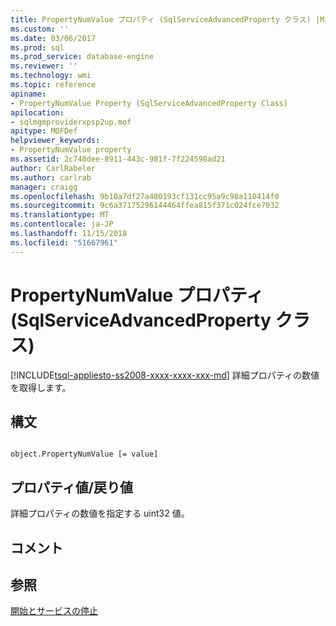 ```yaml
---
title: PropertyNumValue プロパティ (SqlServiceAdvancedProperty クラス) |Microsoft Docs
ms.custom: ''
ms.date: 03/06/2017
ms.prod: sql
ms.prod_service: database-engine
ms.reviewer: ''
ms.technology: wmi
ms.topic: reference
apiname:
- PropertyNumValue Property (SqlServiceAdvancedProperty Class)
apilocation:
- sqlmgmproviderxpsp2up.mof
apitype: MOFDef
helpviewer_keywords:
- PropertyNumValue property
ms.assetid: 2c740dee-8911-443c-981f-7f224598ad21
author: CarlRabeler
ms.author: carlrab
manager: craigg
ms.openlocfilehash: 9b10a7df27a480193cf131cc95a9c98a110414f0
ms.sourcegitcommit: 9c6a37175296144464ffea815f371c024fce7032
ms.translationtype: MT
ms.contentlocale: ja-JP
ms.lasthandoff: 11/15/2018
ms.locfileid: "51667961"
---
```

# <a name="propertynumvalue-property-sqlserviceadvancedproperty-class"></a>PropertyNumValue プロパティ (SqlServiceAdvancedProperty クラス)
[!INCLUDE[tsql-appliesto-ss2008-xxxx-xxxx-xxx-md](../../../includes/tsql-appliesto-ss2008-xxxx-xxxx-xxx-md.md)]
  詳細プロパティの数値を取得します。  
  
## <a name="syntax"></a>構文  
  
```  
  
object.PropertyNumValue [= value]  
```  
  
## <a name="property-valuereturn-value"></a>プロパティ値/戻り値  
 詳細プロパティの数値を指定する uint32 値。  
  
## <a name="remarks"></a>コメント  
  
## <a name="see-also"></a>参照  
 [開始とサービスの停止](https://technet.microsoft.com/library/ms174886\(v=sql.105\).aspx)  
  
  
